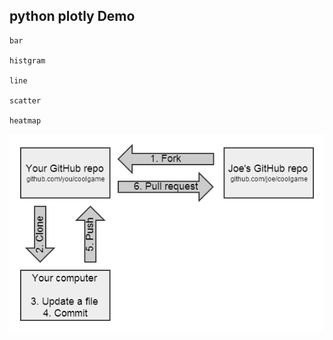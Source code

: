 ## python plotly Demo

```
bar 

histgram

line

scatter

heatmap

```

![](./images/github-fork.png)
